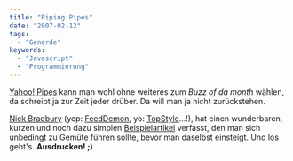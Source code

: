 ```yaml
---
title: "Piping Pipes"
date: "2007-02-12"
tags:
  - "Generde"
keywords:
  - "Javascript"
  - "Programmierung"
---
```


[Yahoo! Pipes](http://pipes.yahoo.com/) kann man wohl ohne weiteres zum _Buzz of da month_ wählen, da schreibt ja zur Zeit jeder drüber. Da will man ja nicht zurückstehen.

[Nick Bradbury](http://nick.typepad.com/blog/ "Nick Bradbury") (yep: [FeedDemon](http://www.newsgator.com/NGOLProduct.aspx?ProdID=FeedDemon), yo: [TopStyle](http://www.newsgator.com/NGOLProduct.aspx?ProdID=TopStyle)…!), hat einen wunderbaren, kurzen und noch dazu simplen [Beispielartikel](http://nick.typepad.com/blog/2007/02/youtunes_an_exa.html "YouTunes: An Example Yahoo! Pipe") verfasst, den man sich unbedingt zu Gemüte führen sollte, bevor man daselbst einsteigt. Und los geht's. **Ausdrucken! ;)**
